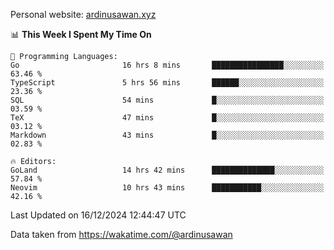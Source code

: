 Personal website: [ardinusawan.xyz](https://ardinusawan.xyz)

<!--START_SECTION:waka-->
📊 **This Week I Spent My Time On** 

```text
💬 Programming Languages: 
Go                       16 hrs 8 mins       ████████████████░░░░░░░░░   63.46 % 
TypeScript               5 hrs 56 mins       ██████░░░░░░░░░░░░░░░░░░░   23.36 % 
SQL                      54 mins             █░░░░░░░░░░░░░░░░░░░░░░░░   03.59 % 
TeX                      47 mins             █░░░░░░░░░░░░░░░░░░░░░░░░   03.12 % 
Markdown                 43 mins             █░░░░░░░░░░░░░░░░░░░░░░░░   02.83 % 

🔥 Editors: 
GoLand                   14 hrs 42 mins      ██████████████░░░░░░░░░░░   57.84 % 
Neovim                   10 hrs 43 mins      ███████████░░░░░░░░░░░░░░   42.16 % 
```


 Last Updated on 16/12/2024 12:44:47 UTC
<!--END_SECTION:waka-->
Data taken from https://wakatime.com/@ardinusawan
